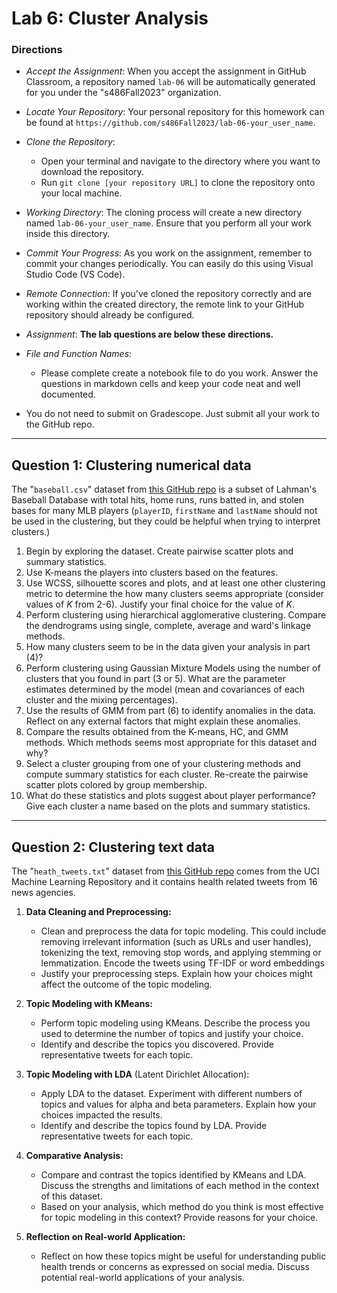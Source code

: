# Lab 6: Cluster Analysis

### Directions
* *Accept the Assignment*: When you accept the assignment in GitHub Classroom, a repository named `lab-06` will be automatically generated for you under the "s486Fall2023" organization.
* *Locate Your Repository*: Your personal repository for this homework can be found at `https://github.com/s486Fall2023/lab-06-your_user_name`.
* *Clone the Repository*: 
    - Open your terminal and navigate to the directory where you want to download the repository.
    - Run `git clone [your repository URL]` to clone the repository onto your local machine.
* *Working Directory*: The cloning process will create a new directory named `lab-06-your_user_name`. Ensure that you perform all your work inside this directory.
* *Commit Your Progress*: As you work on the assignment, remember to commit your changes periodically. You can easily do this using Visual Studio Code (VS Code).
* *Remote Connection*: If you've cloned the repository correctly and are working within the created directory, the remote link to your GitHub repository should already be configured.
* *Assignment*:  **The lab questions are below these directions.**  
* *File and Function Names*:
    - Please complete create a notebook file to do you work.  Answer the questions in markdown cells and keep your code neat and well documented. 
    
* You do not need to submit on Gradescope.  Just submit all your work to the GitHub repo.
  

---
## Question 1: Clustering numerical data

The "`baseball.csv`" dataset from [this GitHub repo](https://github.com/esnt/Data/tree/main/CleanData) is a subset of Lahman's Baseball Database with total hits, 
home runs, runs batted in, and stolen bases for many MLB players (`playerID`, `firstName` and `lastName` should not be used in the clustering, but they could be helpful when trying to interpret clusters.)  

1. Begin by exploring the dataset.  Create pairwise scatter plots and summary statistics.  
2. Use K-means the players into clusters based on the features.  
3. Use WCSS, silhouette scores and plots, and at least one other clustering metric to determine the how many clusters seems appropriate (consider values of $K$ from 2-6).  Justify your final choice for the value of $K$. 
4. Perform clustering using hierarchical agglomerative clustering.  Compare the dendrograms using single, complete, average and ward's linkage methods. 
5. How many clusters seem to be in the data given your analysis in part (4)?  
6. Perform clustering using Gaussian Mixture Models using the number of clusters that you found in part (3 or 5).  What are the parameter estimates determined by the model (mean and covariances of each cluster and the mixing percentages).
7. Use the results of GMM from part (6) to identify anomalies in the data. Reflect on any external factors that might explain these anomalies. 
8. Compare the results obtained from the K-means, HC, and GMM methods.  Which methods seems most appropriate for this dataset and why?
9. Select a cluster grouping from one of your clustering methods and compute summary statistics for each cluster.  Re-create the pairwise scatter plots colored by group membership. 
10. What do these statistics and plots suggest about player performance?  Give each cluster a name based on the plots and summary statistics. 
---

## Question 2: Clustering text data

The "`heath_tweets.txt`" dataset from [this GitHub repo](https://github.com/esnt/Data/tree/main/Text)
comes from the UCI Machine Learning Repository and it contains health related tweets from 16 news agencies. 

1. **Data Cleaning and Preprocessing:**  
    * Clean and preprocess the data for topic modeling. This could include removing irrelevant information (such as URLs and user handles), tokenizing the text, removing stop words, and applying stemming or lemmatization. Encode the tweets using TF-IDF or word embeddings
    * Justify your preprocessing steps. Explain how your choices might affect the outcome of the topic modeling.

2. **Topic Modeling with KMeans:**
    * Perform topic modeling using KMeans. Describe the process you used to determine the number of topics and justify your choice.
    * Identify and describe the topics you discovered. Provide representative tweets for each topic.

3. **Topic Modeling with LDA** (Latent Dirichlet Allocation):
    * Apply LDA to the dataset. Experiment with different numbers of topics and values for alpha and beta parameters. Explain how your choices impacted the results.
    * Identify and describe the topics found by LDA. Provide representative tweets for each topic.

4. **Comparative Analysis:**
    * Compare and contrast the topics identified by KMeans and LDA. Discuss the strengths and limitations of each method in the context of this dataset.
    * Based on your analysis, which method do you think is most effective for topic modeling in this context? Provide reasons for your choice.

5. **Reflection on Real-world Application:**
    * Reflect on how these topics might be useful for understanding public health trends or concerns as expressed on social media. Discuss potential real-world applications of your analysis.




 
